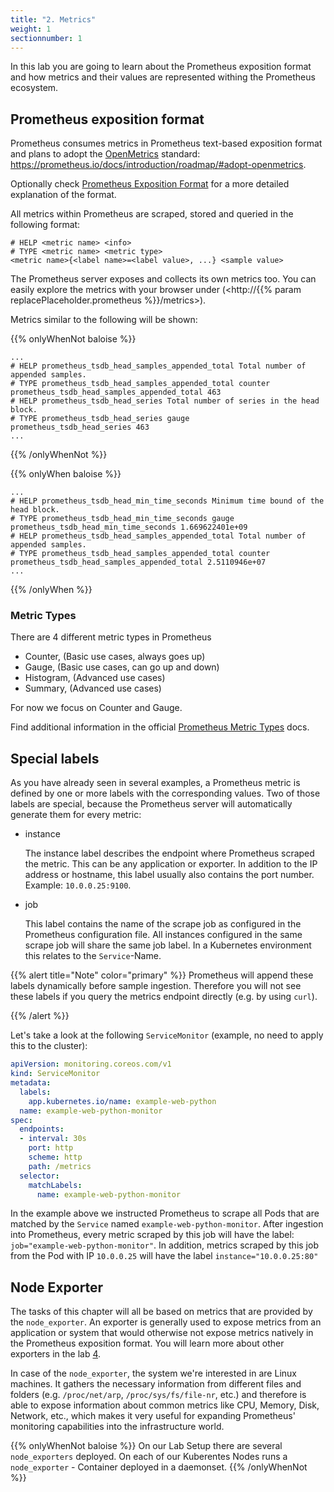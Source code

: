 ```yaml
---
title: "2. Metrics"
weight: 1
sectionnumber: 1
---
```



In this lab you are going to learn about the Prometheus exposition format and how metrics and their values are represented withing the Prometheus ecosystem.

## Prometheus exposition format

Prometheus consumes metrics in Prometheus text-based exposition format and plans to adopt the [OpenMetrics](https://openmetrics.io/) standard: <https://prometheus.io/docs/introduction/roadmap/#adopt-openmetrics>.

Optionally check [Prometheus Exposition Format](https://prometheus.io/docs/instrumenting/exposition_formats/) for a more detailed explanation of the format.

All metrics within Prometheus are scraped, stored and queried in the following format:
```promql
# HELP <metric name> <info>
# TYPE <metric name> <metric type>
<metric name>{<label name>=<label value>, ...} <sample value>
```

The Prometheus server exposes and collects its own metrics too. You can easily explore the metrics with your browser under (<http://{{% param replacePlaceholder.prometheus %}}/metrics>).

Metrics similar to the following will be shown:

{{% onlyWhenNot baloise %}}
```promql
...
# HELP prometheus_tsdb_head_samples_appended_total Total number of appended samples.
# TYPE prometheus_tsdb_head_samples_appended_total counter
prometheus_tsdb_head_samples_appended_total 463
# HELP prometheus_tsdb_head_series Total number of series in the head block.
# TYPE prometheus_tsdb_head_series gauge
prometheus_tsdb_head_series 463
...
```
{{% /onlyWhenNot %}}

{{% onlyWhen baloise %}}
```promql
...
# HELP prometheus_tsdb_head_min_time_seconds Minimum time bound of the head block.
# TYPE prometheus_tsdb_head_min_time_seconds gauge
prometheus_tsdb_head_min_time_seconds 1.669622401e+09
# HELP prometheus_tsdb_head_samples_appended_total Total number of appended samples.
# TYPE prometheus_tsdb_head_samples_appended_total counter
prometheus_tsdb_head_samples_appended_total 2.5110946e+07
...
```
{{% /onlyWhen %}}


### Metric Types


There are 4 different metric types in Prometheus

* Counter, (Basic use cases, always goes up)
* Gauge, (Basic use cases, can go up and down)
* Histogram, (Advanced use cases)
* Summary, (Advanced use cases)

For now we focus on Counter and Gauge.

Find additional information in the official [Prometheus Metric Types](https://prometheus.io/docs/concepts/metric_types/) docs.

## Special labels

As you have already seen in several examples, a Prometheus metric is defined by one or more labels with the corresponding values. Two of those labels are special, because the Prometheus server will automatically generate them for every metric:


* instance

     The instance label describes the endpoint where Prometheus scraped the metric. This can be any application or exporter. In addition to the IP address or hostname, this label usually also contains the port number. Example: `10.0.0.25:9100`.

* job

     This label contains the name of the scrape job as configured in the Prometheus configuration file. All instances configured in the same scrape job will share the same job label. In a Kubernetes environment this relates to the `Service`-Name.


{{% alert title="Note" color="primary" %}}
Prometheus will append these labels dynamically before sample ingestion. Therefore you will not see these labels if you query the metrics endpoint directly (e.g. by using `curl`).

{{% /alert %}}

Let's take a look at the following `ServiceMonitor` (example, no need to apply this to the cluster):

```yaml
apiVersion: monitoring.coreos.com/v1
kind: ServiceMonitor
metadata:
  labels:
    app.kubernetes.io/name: example-web-python
  name: example-web-python-monitor
spec:
  endpoints:
  - interval: 30s
    port: http
    scheme: http
    path: /metrics
  selector:
    matchLabels:
      name: example-web-python-monitor
```

In the example above we instructed Prometheus to scrape all Pods that are matched by the `Service` named `example-web-python-monitor`. After ingestion into Prometheus, every metric scraped by this job will have the label: `job="example-web-python-monitor"`. In addition, metrics scraped by this job from the Pod with IP `10.0.0.25` will have the label `instance="10.0.0.25:80"`

## Node Exporter

The tasks of this chapter will all be based on metrics that are provided by the `node_exporter`. An exporter is generally used to expose metrics from an application or system that would otherwise not expose metrics natively in the Prometheus exposition format. You will learn more about other exporters in the lab [4](/docs/04/).

In case of the `node_exporter`, the system we're interested in are Linux machines. It gathers the necessary information from different files and folders (e.g. `/proc/net/arp`, `/proc/sys/fs/file-nr`, etc.) and therefore is able to expose information about common metrics like CPU, Memory, Disk, Network, etc., which makes it very useful for expanding Prometheus' monitoring capabilities into the infrastructure world.

{{% onlyWhenNot baloise %}}
On our Lab Setup there are several `node_exporters` deployed. On each of our Kuberentes Nodes runs a `node_exporter` - Container deployed in a daemonset.
{{% /onlyWhenNot %}}
